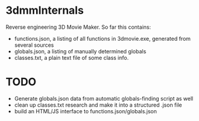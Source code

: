 3dmmInternals
=============

Reverse engineering 3D Movie Maker. So far this contains:

* functions.json, a listing of all functions in 3dmovie.exe, generated from several sources
* globals.json, a listing of manually determined globals
* classes.txt, a plain text file of some class info. 


TODO
=============
* Generate globals.json data from automatic globals-finding script as well
* clean up classes.txt research and make it into a structured .json file
* build an HTML/JS interface to functions.json/globals.json
